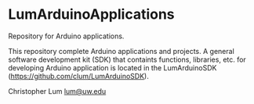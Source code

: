 # LumArduinoApplications
Repository for Arduino applications.

This repository complete Arduino applications and projects.  A general software development kit (SDK) that containts functions, libraries, etc. for developing Arduino application is located in the LumArduinoSDK (https://github.com/clum/LumArduinoSDK).

Christopher Lum
lum@uw.edu
